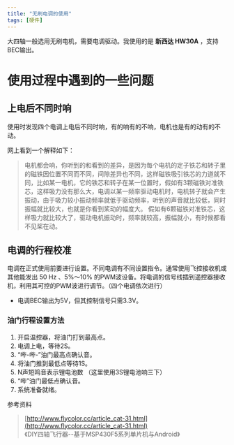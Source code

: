 ```yaml
---
title: "无刷电调的使用"
tags: [硬件]
---
```


大四轴一般选用无刷电机，需要电调驱动。我使用的是 **新西达 HW30A** ，支持BEC输出。

# 使用过程中遇到的一些问题

## 上电后不同时响
使用时发现四个电调上电后不同时响，有的响有的不响，电机也是有的动有的不动。

网上看到一个解释如下：
> 电机都会响，你听到的和看到的差异，是因为每个电机的定子铁芯和转子里的磁铁因位置不同而不同，间隙差异也不同，这样磁铁吸引铁芯的力道就不同，比如某一电机，它的铁芯和转子在某一位置时，假如有3颗磁铁对准铁芯，这样吸力没有那么大，电调以某一频率驱动电机时，电机转子就会产生振动，由于吸力较小振动频率就低于驱动频率，听到的声音就比较低，同时振幅就比较大，也就是你看到桨动的幅度大。
假如有6颗磁铁对准铁芯，这样吸力就比较大了，驱动电机振动时，频率就较高，振幅就小，有时候都看不见桨在动。

## 电调的行程校准
电调在正式使用前要进行设置。不同电调有不同设置指令。通常使用飞控接收机或其他能发出 50 Hz 、5%～10% 的PWM波设备。将电调的信号线插到遥控器接收机，利用其可控的PWM波进行调节。（四个电调依次进行）

* 电调BEC输出为5V，但其控制信号只需3.3V。

### 油门行程设置方法
1. 开启温控器，将油门打到最高点。
2. 电调上电，等待2S。
3. “哔-哔-”油门最高点确认音。
4. 将油门推到最低点等待1S。
5. N声短鸣音表示锂电池数 （这里使用3S锂电池响三下）
6. “哔”油门最低点确认音。
7. 系统准备就绪。

参考资料

>  [http://www.flycolor.cc/article_cat-31.html](http://www.flycolor.cc/article_cat-31.html)  
《DIY四轴飞行器--基于MSP430F5系列单片机与Android》
